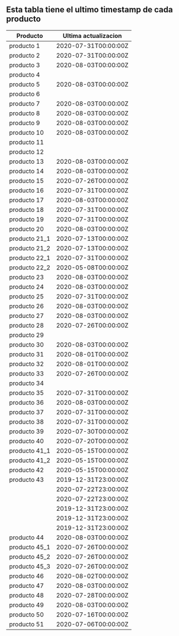 ## Esta tabla tiene el ultimo timestamp de cada producto
|Producto|Ultima actualizacion |
|------ |------ |
|producto 1|2020-07-31T00:00:00Z|
|producto 2|2020-07-31T00:00:00Z|
|producto 3|2020-08-03T00:00:00Z|
|producto 4|
|producto 5|2020-08-03T00:00:00Z|
|producto 6|
|producto 7|2020-08-03T00:00:00Z|
|producto 8|2020-08-03T00:00:00Z|
|producto 9|2020-08-03T00:00:00Z|
|producto 10|2020-08-03T00:00:00Z|
|producto 11|
|producto 12|
|producto 13|2020-08-03T00:00:00Z|
|producto 14|2020-08-03T00:00:00Z|
|producto 15|2020-07-26T00:00:00Z|
|producto 16|2020-07-31T00:00:00Z|
|producto 17|2020-08-03T00:00:00Z|
|producto 18|2020-07-31T00:00:00Z|
|producto 19|2020-07-31T00:00:00Z|
|producto 20|2020-08-03T00:00:00Z|
|producto 21_1|2020-07-13T00:00:00Z|
|producto 21_2|2020-07-13T00:00:00Z|
|producto 22_1|2020-07-31T00:00:00Z|
|producto 22_2|2020-05-08T00:00:00Z|
|producto 23|2020-08-03T00:00:00Z|
|producto 24|2020-08-03T00:00:00Z|
|producto 25|2020-07-31T00:00:00Z|
|producto 26|2020-08-03T00:00:00Z|
|producto 27|2020-08-03T00:00:00Z|
|producto 28|2020-07-26T00:00:00Z|
|producto 29|
|producto 30|2020-08-03T00:00:00Z|
|producto 31|2020-08-01T00:00:00Z|
|producto 32|2020-08-01T00:00:00Z|
|producto 33|2020-07-26T00:00:00Z|
|producto 34|
|producto 35|2020-07-31T00:00:00Z|
|producto 36|2020-08-03T00:00:00Z|
|producto 37|2020-07-31T00:00:00Z|
|producto 38|2020-07-31T00:00:00Z|
|producto 39|2020-07-30T00:00:00Z|
|producto 40|2020-07-20T00:00:00Z|
|producto 41_1|2020-05-15T00:00:00Z|
|producto 41_2|2020-05-15T00:00:00Z|
|producto 42|2020-05-15T00:00:00Z|
|producto 43|2019-12-31T23:00:00Z|
| |2020-07-22T23:00:00Z|
| |2020-07-22T23:00:00Z|
| |2019-12-31T23:00:00Z|
| |2019-12-31T23:00:00Z|
| |2019-12-31T23:00:00Z|
|producto 44|2020-08-03T00:00:00Z|
|producto 45_1|2020-07-26T00:00:00Z|
|producto 45_2|2020-07-26T00:00:00Z|
|producto 45_3|2020-07-26T00:00:00Z|
|producto 46|2020-08-02T00:00:00Z|
|producto 47|2020-08-03T00:00:00Z|
|producto 48|2020-07-28T00:00:00Z|
|producto 49|2020-08-03T00:00:00Z|
|producto 50|2020-07-16T00:00:00Z|
|producto 51|2020-07-06T00:00:00Z|
